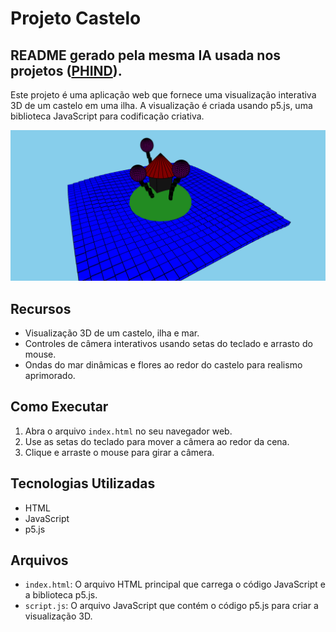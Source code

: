 # Projeto Castelo
## README gerado pela mesma IA usada nos projetos ([PHIND](https://phind.com)).

Este projeto é uma aplicação web que fornece uma visualização interativa 3D de um castelo em uma ilha. A visualização é criada usando p5.js, uma biblioteca JavaScript para codificação criativa.

![](amostra.png "Animação com Neve")

## Recursos

- Visualização 3D de um castelo, ilha e mar.
- Controles de câmera interativos usando setas do teclado e arrasto do mouse.
- Ondas do mar dinâmicas e flores ao redor do castelo para realismo aprimorado.

## Como Executar

1. Abra o arquivo `index.html` no seu navegador web.
2. Use as setas do teclado para mover a câmera ao redor da cena.
3. Clique e arraste o mouse para girar a câmera.

## Tecnologias Utilizadas

- HTML
- JavaScript
- p5.js

## Arquivos

- `index.html`: O arquivo HTML principal que carrega o código JavaScript e a biblioteca p5.js.
- `script.js`: O arquivo JavaScript que contém o código p5.js para criar a visualização 3D.
